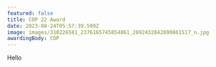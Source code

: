 ```yaml
---
featured: false
title: COP 22 Award
date: 2023-08-24T05:57:39.599Z
image: images/310226581_2376165745854861_2892432842890861517_n.jpg
awardingBody: COP
---
```

H﻿ello